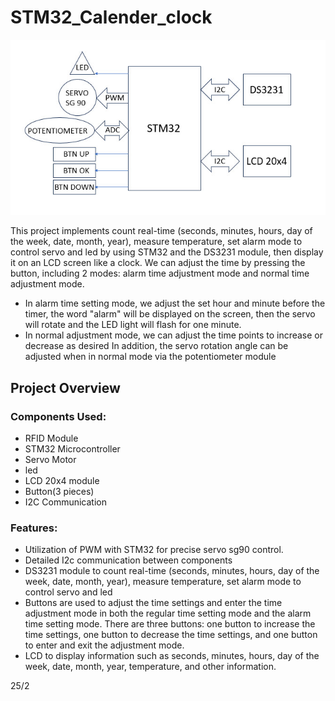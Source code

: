 # STM32_Calender_clock

![image](https://github.com/langvt/STM32_Calender_clock/blob/main/block_diagram.jpg?raw=true)

This project implements count real-time (seconds, minutes, hours, day of the week, date, month, year), measure temperature, set alarm mode to control servo and led by using STM32 and the DS3231 module, then display it on an LCD screen like a clock. 
We can adjust the time by pressing the button, including 2 modes: alarm time adjustment mode and normal time adjustment mode.
- In alarm time setting mode, we adjust the set hour and minute before the timer, the word "alarm" will be displayed on the screen, then the servo will rotate and the LED light will flash for one minute.
- In normal adjustment mode, we can adjust the time points to increase or decrease as desired
In addition, the servo rotation angle can be adjusted when in normal mode via the potentiometer module

## Project Overview

### Components Used:
- RFID Module
- STM32 Microcontroller
- Servo Motor
- led
- LCD 20x4 module
- Button(3 pieces)
- I2C Communication

### Features:
- Utilization of PWM with STM32 for precise servo sg90 control.
- Detailed I2c communication between components
- DS3231 module to count real-time (seconds, minutes, hours, day of the week, date, month, year), measure temperature, set alarm mode to control servo and led
- Buttons are used to adjust the time settings and enter the time adjustment mode in both the regular time setting mode and the alarm time setting mode. There are three buttons: one button to increase the time settings, one button to decrease the time settings, and one button to enter and exit the adjustment mode.
- LCD to display information such as seconds, minutes, hours, day of the week, date, month, year, temperature, and other information.

25/2